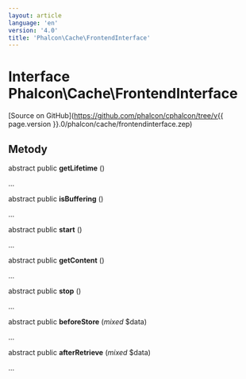 ```yaml
---
layout: article
language: 'en'
version: '4.0'
title: 'Phalcon\Cache\FrontendInterface'
---
```

# Interface **Phalcon\Cache\FrontendInterface**

[Source on GitHub](https://github.com/phalcon/cphalcon/tree/v{{ page.version }}.0/phalcon/cache/frontendinterface.zep)

## Metody

abstract public **getLifetime** ()

...

abstract public **isBuffering** ()

...

abstract public **start** ()

...

abstract public **getContent** ()

...

abstract public **stop** ()

...

abstract public **beforeStore** (*mixed* $data)

...

abstract public **afterRetrieve** (*mixed* $data)

...
